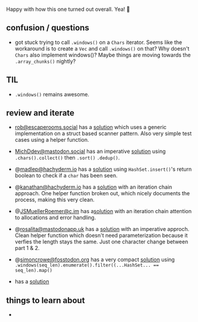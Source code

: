 Happy with how this one turned out overall. Yea! 🎉

## confusion / questions
* got stuck trying to call `.windows()` on a `Chars` iterator. Seems like the workaround is to create a `Vec` and call `.windows()` on that? Why doesn't `Chars` also implement windows()? Maybe things are moving towards the `.array_chunks()` nightly? 

## TIL
* `.windows()` remains awesome. 

## review and iterate
* rob@escaperooms.social has a [solution](https://github.com/rtsuk/advent_of_code_2022/blob/master/src/bin/day6.rs) which uses a generic implementation on a struct based scanner pattern. Also very simple test cases using a helper function. 
* MichDdev@mastodon.social has an imperative [solution](https://github.com/michd/advent-of-code/blob/main/2022/aoc06/src/main.rs) using `.chars().collect()` then  `.sort()` `.dedup()`.
* @madlep@hachyderm.io has a [solution](https://github.com/madlep/advent_of_code_2022_rust/blob/main/src/days/day06.rs) using `HashSet.insert()`'s return boolean to check if a `char` has been seen. 
* @kanathan@hachyderm.io has a [solution](https://github.com/kanathan/advent_code_2022/blob/master/src/day_6/main.rs) with an iteration chain approach. One helper function broken out, which nicely documents the process, making this very clean. 
* @JSMuellerRoemer@c.im has a[solution](https://github.com/l0calh05t/advent-of-code-2022/blob/trunk/src/solutions/day_06.rs) with an iteration chain attention to allocations and error handling. 
* @rosalita@mastodonapp.uk has a [solution](https://github.com/Rosalita/advent-of-code-2022/blob/main/rust/src/bin/6-1.rs) with an imperative approch. Clean helper function which doesn't need parameterization because it verfies the length stays the same. Just one character change between part 1 & 2.
* @simoncrowe@fosstodon.org has a very compact [solution](https://github.com/simoncrowe/aoc/blob/main/2022/06.rs) using `.windows(seq_len).enumerate().filter((...HashSet... == seq_len).map()`

* has a [solution]()


## things to learn about
* 

